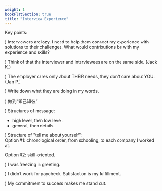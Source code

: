 ```yaml
---
weight: 1
bookFlatSection: true
title: "Interview Experience"
---
```


Key points:

) Interviewers are lazy.  I need to help them connect my experience with solutions to their challenges.  What would contributions be with my experience and skills?  

) Think of that the interviewer and interviewees are on the same side. (Jack K.)

) The employer cares only about THEIR needs, they don't care about YOU. (Jan P.)  

) Write down what they are doing in my words.

) 做到“知己知彼”

) Structures of message: 
  * high level, then low level.  
  * general, then details.

) Structure of "tell me about yourself":  
Option #1: chronological order, from schooling, to each company I worked at.  

Option #2: skill-oriented.

) I was freezing in greeting.

) I didn't work for paycheck.  Satisfaction is my fulfillment.  

) My commitment to success makes me stand out.